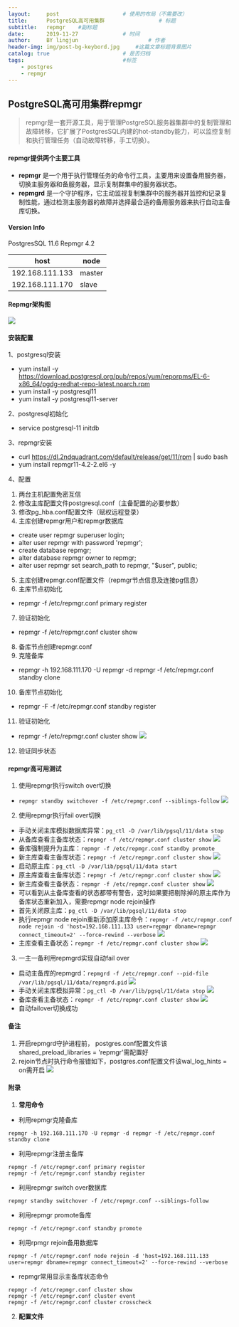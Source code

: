 ```yaml
---
layout:     post   				    # 使用的布局（不需要改）
title:      PostgreSQL高可用集群 				# 标题 
subtitle:   repmgr    #副标题
date:       2019-11-27 				# 时间
author:     BY lingjun						# 作者
header-img: img/post-bg-keybord.jpg 	#这篇文章标题背景图片
catalog: true 						# 是否归档
tags:								#标签
    - postgres
    - repmgr
---
```


## PostgreSQL高可用集群repmgr 
> repmgr是一套开源工具，用于管理PostgreSQL服务器集群中的复制管理和故障转移，它扩展了PostgresSQL内建的hot-standby能力，可以监控复制和执行管理任务（自动故障转移，手工切换）。

#### repmgr提供两个主要工具
- **repmgr** 是一个用于执行管理任务的命令行工具，主要用来设置备用服务器，切换主服务器和备服务器，显示复制群集中的服务器状态。
- **repmgrd** 是一个守护程序，它主动监视复制集群中的服务器并监控和记录复制性能，通过检测主服务器的故障并选择最合适的备用服务器来执行自动主备库切换。

#### Version Info
PostgresSQL 11.6
Repmgr 4.2

|host|node|
|--|--|
|192.168.111.133|master|
|192.168.111.170|slave|

#### Repmgr架构图
![](https://i.loli.net/2019/11/27/CQGjVRlEsTqDP9A.jpg)

#### 安装配置
1、postgresql安装
- yum install -y https://download.postgresql.org/pub/repos/yum/reporpms/EL-6-x86_64/pgdg-redhat-repo-latest.noarch.rpm
- yum install -y postgresql11 
- yum install -y postgresql11-server 

2、postgresql初始化
- service postgresql-11 initdb

3、repmgr安装
- curl https://dl.2ndquadrant.com/default/release/get/11/rpm \| sudo bash
- yum install repmgr11-4.2-2.el6 -y

4、配置
1. 两台主机配置免密互信
2. 修改主库配置文件postgresql.conf（主备配置的必要参数）
3. 修改pg_hba.conf配置文件（赋权远程登录）
4. 主库创建repmgr用户和repmgr数据库
- create user repmgr superuser login;
- alter user repmgr with password 'repmgr';
- create database repmgr;
- alter database repmgr owner to repmgr;
- alter user repmgr set search_path to repmgr, "$user", public;
5. 主库创建repmgr.conf配置文件（repmgr节点信息及连接pg信息）
6. 主库节点初始化
- repmgr -f /etc/repmgr.conf primary register
7. 验证初始化
- repmgr -f /etc/repmgr.conf cluster show
8. 备库节点创建repmgr.conf
9. 克隆备库
- repmgr -h 192.168.111.170 -U repmgr -d repmgr -f /etc/repmgr.conf standby clone 
10. 备库节点初始化
- repmgr -F -f /etc/repmgr.conf standby register
11. 验证初始化
- repmgr -f /etc/repmgr.conf cluster show
![](https://i.loli.net/2019/11/27/lnC78QHWuqRye3S.jpg)
12. 验证同步状态


#### repmgr高可用测试
1. 使用repmgr执行switch over切换
- `repmgr standby switchover -f /etc/repmgr.conf --siblings-follow`
![](https://i.loli.net/2019/11/27/er2jHGkoapqZIu6.jpg)

2. 使用repmgr执行fail over切换
- 手动关闭主库模拟数据库异常：`pg_ctl -D /var/lib/pgsql/11/data stop`
- 从备库查看主备库状态：`repmgr -f /etc/repmgr.conf cluster show`
![](https://i.loli.net/2019/11/27/SJQEumvyqBjkc4H.jpg)
- 备库强制提升为主库：`repmgr -f /etc/repmgr.conf standby promote`
- 新主库查看主备库状态：`repmgr -f /etc/repmgr.conf cluster show`
![](https://i.loli.net/2019/11/27/MfVsUDPpwT1mtdB.jpg)
- 启动原主库：`pg_ctl -D /var/lib/pgsql/11/data start`
- 原主库查看主备库状态：`repmgr -f /etc/repmgr.conf cluster show`
![](https://i.loli.net/2019/11/27/8aEDchq9IliSLet.jpg)
- 新主库查看主备状态：`repmgr -f /etc/repmgr.conf cluster show`
![](https://i.loli.net/2019/11/27/vw2jIKspG6DOMoA.jpg)
- 可以看到从主备库查看的状态都带有警告，这时如果要把剔除掉的原主库作为备库状态重新加入，需要repmgr node rejoin操作
- 首先关闭原主库：`pg_ctl -D /var/lib/pgsql/11/data stop`
- 执行repmgr node rejoin重新添加原主库命令：`repmgr -f /etc/repmgr.conf node rejoin -d 'host=192.168.111.133 user=repmgr dbname=repmgr connect_timeout=2' --force-rewind --verbose` 
![](https://i.loli.net/2019/11/27/vtCBH9JRezyuGdk.jpg)
- 主库查看主备状态：`repmgr -f /etc/repmgr.conf cluster show`
![](https://i.loli.net/2019/11/27/xuy3fIwAQdlGWtR.jpg)

3. 一主一备利用repmgrd实现自动fail over
- 启动主备库的repmgrd：`repmgrd -f /etc/repmgr.conf --pid-file /var/lib/pgsql/11/data/repmgrd.pid`
![](https://i.loli.net/2019/11/27/EUFZ1yrtvOQPhAu.jpg)
- 手动关闭主库模拟异常：`pg_ctl -D /var/lib/pgsql/11/data stop`
![](https://i.loli.net/2019/11/27/1T8fIMYQv5hKUn2.jpg)
- 备库查看主备状态：`repmgr -f /etc/repmgr.conf cluster show`
![](https://i.loli.net/2019/11/27/fytJHA5usGbaYIo.jpg)
- 自动failover切换成功


#### 备注
1. 开启repmgrd守护进程前， postgres.conf配置文件该shared_preload_libraries = 'repmgr'需配置好
2. rejoin节点时执行命令报错如下，postgres.conf配置文件该wal_log_hints = on需开启
![](https://i.loli.net/2019/11/27/UxyYqGSuWw6gJnj.jpg)


#### 附录
1. **常用命令**
- 利用repmgr克隆备库
```
repmgr -h 192.168.111.170 -U repmgr -d repmgr -f /etc/repmgr.conf standby clone
```
- 利用repmgr注册主备库
```
repmgr -f /etc/repmgr.conf primary register
repmgr -f /etc/repmgr.conf standby register
```
- 利用repmgr switch over数据库
```
repmgr standby switchover -f /etc/repmgr.conf --siblings-follow
```
- 利用repmgr promote备库
```
repmgr -f /etc/repmgr.conf standby promote
```
- 利用rpmgr rejoin备用数据库
```
repmgr -f /etc/repmgr.conf node rejoin -d 'host=192.168.111.133 user=repmgr dbname=repmgr connect_timeout=2' --force-rewind --verbose
```
- repmgr常用显示主备库状态命令
```
repmgr -f /etc/repmgr.conf cluster show
repmgr -f /etc/repmgr.conf cluster event
repmgr -f /etc/repmgr.conf cluster crosscheck
```

2. **配置文件**
